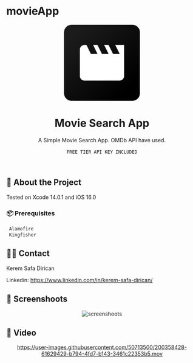 # movieApp


<div align="center">

  <img src="logo.png" alt="logo" width="200" height="auto" />
  <h1>Movie Search App</h1>
  
  <p>
    A Simple Movie Search App. OMDb API have used.
  </p>

    FREE TIER API KEY INCLUDED
  
</div>

<br />

  

<!-- About the Project -->
## :star2: About the Project

<div align="left"> 
Tested on Xcode 14.0.1 and iOS 16.0
</div>



<!-- Prerequisites -->
### :package: Prerequisites


```
 Alamofire
 Kingfisher
```

<!-- Contact -->
## :raising_hand_man: Contact

Kerem Safa Dirican

Linkedin: https://www.linkedin.com/in/kerem-safa-dirican/


<!-- Demo -->
## :iphone: Screenshoots

<div align="center"> 

![screenshoots](https://user-images.githubusercontent.com/50713500/200355138-0c6156dc-f95b-46e6-a161-f98668df0dca.png)

</div>



<!-- Demo -->
## :gem: Video

<div align="center"> 

https://user-images.githubusercontent.com/50713500/200358428-61629429-b794-4fd7-b143-3461c22353b5.mov

</div>
